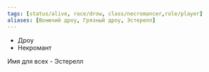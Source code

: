 ```yaml
---
tags: [status/alive, race/drow, class/necromancer,role/player]
aliases: [Вонючий дроу, Грязный дроу, Эстерелл]
---
```


- Дроу
- Некромант

Имя для всех - Эстерелл
